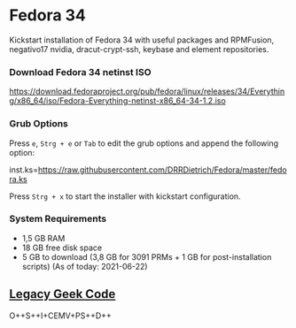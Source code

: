 # Fedora 34

Kickstart installation of Fedora 34 with useful packages and RPMFusion, negativo17 nvidia, dracut-crypt-ssh, keybase and element repositories.

### Download Fedora 34 netinst ISO

https://download.fedoraproject.org/pub/fedora/linux/releases/34/Everything/x86_64/iso/Fedora-Everything-netinst-x86_64-34-1.2.iso

### Grub Options

Press `e`, `Strg + e` or `Tab` to edit the grub options and append the following option:

inst.ks=https://raw.githubusercontent.com/DRRDietrich/Fedora/master/fedora.ks

Press `Strg + x` to start the installer with kickstart configuration.

### System Requirements
- 1,5 GB RAM
- 18 GB free disk space
- 5 GB to download (3,8 GB for 3091 PRMs + 1 GB for post-installation scripts) (As of today: 2021-06-22)

## [Legacy Geek Code](https://media.ccc.de/v/36c3-10608-das_nutzlich-unbedenklich_spektrum#t=2600)

O++S++I+CEMV+PS++D++
